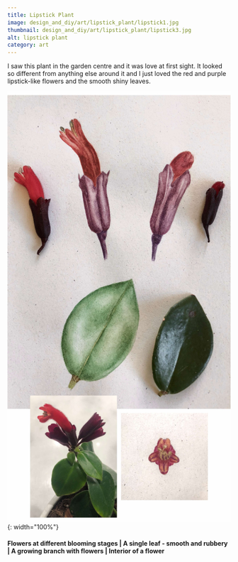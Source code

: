 ```yaml
---
title: Lipstick Plant
image: design_and_diy/art/lipstick_plant/lipstick1.jpg
thumbnail: design_and_diy/art/lipstick_plant/lipstick3.jpg
alt: lipstick plant
category: art
---
```


I saw this plant in the garden centre and it was love at first sight. It looked so different from anything else around it and I just loved the red and purple lipstick-like flowers and the smooth shiny leaves.

![lipstick plant](./assets/img/design_and_diy/art/lipstick_plant/lipstick2.jpg){: width="100%"}

#### Flowers at different blooming stages | A single leaf - smooth and rubbery | A growing branch with flowers | Interior of a flower
